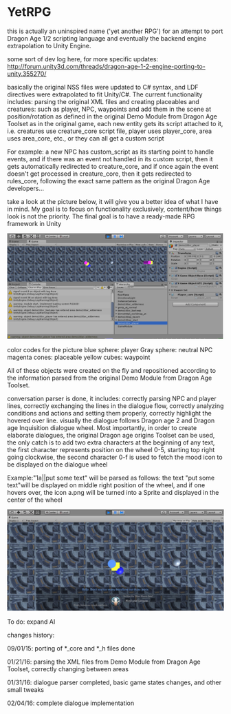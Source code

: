 # YetRPG
this is actually an uninspired name ('yet another RPG') for an attempt to port Dragon Age 1/2 scripting language and eventually the backend engine extrapolation to Unity Engine. 

some sort of dev log here, for more specific updates: http://forum.unity3d.com/threads/dragon-age-1-2-engine-porting-to-unity.355270/

basically the original NSS files were updated to C# syntax, and LDF directives were extrapolated to fit Unity/C#.
The current functionality includes: parsing the original XML files and creating placeables and creatures: such as player, NPC, waypoints and add them in the scene at position/rotation as defined in the original Demo Module from Dragon Age Toolset
as in the original game, each new entity gets its script attached to it, i.e. creatures use creature_core script file, player uses player_core, area uses area_core, etc., or they can all get a custom script

For example: a new NPC has custom_script as its starting point to handle events, and if there was an event not handled in its custom script, then it gets automatically redirected to creature_core, and if once again the event doesn't get processed in creature_core, then it gets redirected to rules_core, following the exact same pattern as the original Dragon Age developers…

take a look at the picture below, it will give you a better idea of what I have in mind. My goal is to focus on functionality exclusively, content/how things look is not the priority. The final goal is to have a ready-made RPG framework in Unity

![Alt text](https://raw.githubusercontent.com/dhk-room101/YetRPG/master/Assets/Resources/Images/yet.jpg)

color codes for the picture
blue sphere: player
Gray sphere: neutral NPC
magenta cones: placeable
yellow cubes: waypoint

All of these objects were created on the fly and repositioned according to the information parsed from the original Demo Module from Dragon Age Toolset.

conversation parser is done, it includes: correctly parsing NPC and player lines, correctly exchanging the lines in the dialogue flow, correctly analyzing conditions and actions and setting them properly, correctly highlight the hovered over line. visually the dialogue follows Dragon age 2 and Dragon age Inquisition dialogue wheel. Most importantly, in order to create elaborate dialogues, the original Dragon age origins Toolset can be used, the only catch is to add two extra characters at the beginning of any text, the first character represents position on the wheel 0-5, starting top right going clockwise, the second character 0-f is used to fetch the mood icon to be displayed on the dialogue wheel

Example:"1a||put some text" will be parsed as follows: the text "put some text"will be displayed on middle right position of the wheel, and if one hovers over, the icon a.png will be turned into a Sprite and displayed in the center of the wheel

![Alt text](https://raw.githubusercontent.com/dhk-room101/YetRPG/master/Assets/Resources/Images/conversation1.jpg)

To do: expand AI

changes history:

09/01/15: porting of *_core and *_h files done 

01/21/16: parsing the XML files from Demo Module from Dragon Age Toolset, correctly changing between areas

01/31/16: dialogue parser completed, basic game states changes, and other small tweaks

02/04/16: complete dialogue implementation